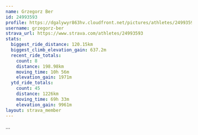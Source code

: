 ```yaml
---
name: Grzegorz Ber
id: 24993593
profile: https://dgalywyr863hv.cloudfront.net/pictures/athletes/24993593/7453165/11/large.jpg
username: grzegorz-ber
strava_url: https://www.strava.com/athletes/24993593
stats:
  biggest_ride_distance: 120.15km
  biggest_climb_elevation_gain: 637.2m
  recent_ride_totals:
    count: 8
    distance: 198.98km
    moving_time: 10h 56m
    elevation_gain: 1971m
  ytd_ride_totals:
    count: 45
    distance: 1226km
    moving_time: 69h 33m
    elevation_gain: 9961m
layout: strava_member
--- 
```

...
